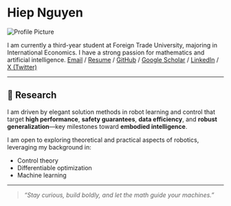# Hiep Nguyen

![Profile Picture](prof_pic.jpg)

I am currently a third-year student at Foreign Trade University, majoring in International Economics. I have a strong passion for mathematics and artificial intelligence.
[Email](mailto:hiepdema26@gmail.com) / [Resume](RESUME.pdf) / [GitHub](https://github.com/HiepDema) / [Google Scholar](#) / [LinkedIn](#) / [X (Twitter)](#)

---

## 🧠 Research

I am driven by elegant solution methods in robot learning and control that target **high performance**, **safety guarantees**, **data efficiency**, and **robust generalization**—key milestones toward **embodied intelligence**.

I am open to exploring theoretical and practical aspects of robotics, leveraging my background in:
- Control theory
- Differentiable optimization
- Machine learning

---

> *“Stay curious, build boldly, and let the math guide your machines.”*

